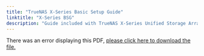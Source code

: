 ```yaml
---
title: "TrueNAS X-Series Basic Setup Guide"
linktitle: "X-Series BSG"
description: "Guide included with TrueNAS X-Series Unified Storage Arrays purchased from iXsystems."
---
```


<object data="https://www.truenas.com/docs/pdf/Xseries-2020-06-25.pdf" type="application/pdf" width="95%" height="1000">
  There was an error displaying this PDF, <a href="/pdf/Xseries-2020-06-25.pdf">please click
  here to download the file.</a>
</object>